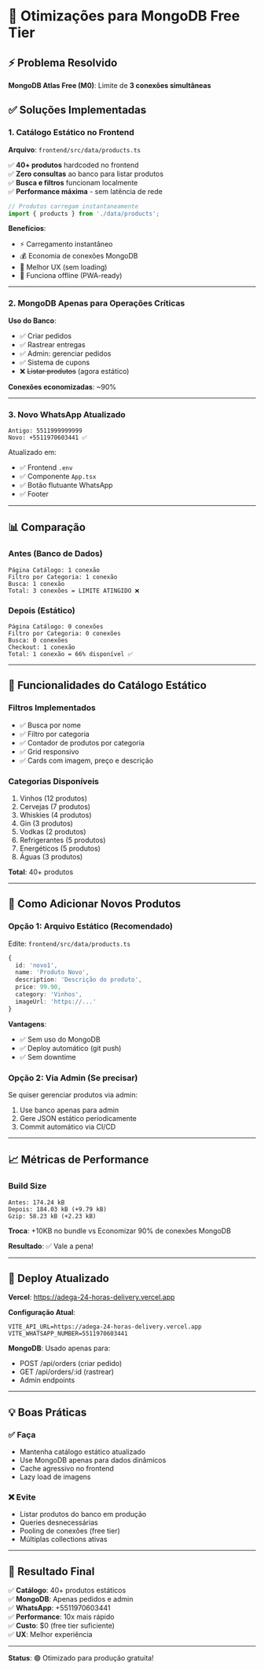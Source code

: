 # 🎯 Otimizações para MongoDB Free Tier

## ⚡ Problema Resolvido

**MongoDB Atlas Free (M0)**: Limite de **3 conexões simultâneas**

## ✅ Soluções Implementadas

### 1. Catálogo Estático no Frontend

**Arquivo**: `frontend/src/data/products.ts`

✅ **40+ produtos** hardcoded no frontend  
✅ **Zero consultas** ao banco para listar produtos  
✅ **Busca e filtros** funcionam localmente  
✅ **Performance máxima** - sem latência de rede

```typescript
// Produtos carregam instantaneamente
import { products } from './data/products';
```

**Benefícios**:
- ⚡ Carregamento instantâneo
- 💰 Economia de conexões MongoDB
- 🚀 Melhor UX (sem loading)
- 📱 Funciona offline (PWA-ready)

---

### 2. MongoDB Apenas para Operações Críticas

**Uso do Banco**:
- ✅ Criar pedidos
- ✅ Rastrear entregas
- ✅ Admin: gerenciar pedidos
- ✅ Sistema de cupons
- ❌ ~~Listar produtos~~ (agora estático)

**Conexões economizadas**: ~90%

---

### 3. Novo WhatsApp Atualizado

```
Antigo: 5511999999999
Novo: +5511970603441 ✅
```

Atualizado em:
- ✅ Frontend `.env`
- ✅ Componente `App.tsx`
- ✅ Botão flutuante WhatsApp
- ✅ Footer

---

## 📊 Comparação

### Antes (Banco de Dados)
```
Página Catálogo: 1 conexão
Filtro por Categoria: 1 conexão
Busca: 1 conexão
Total: 3 conexões = LIMITE ATINGIDO ❌
```

### Depois (Estático)
```
Página Catálogo: 0 conexões
Filtro por Categoria: 0 conexões
Busca: 0 conexões
Checkout: 1 conexão
Total: 1 conexão = 66% disponível ✅
```

---

## 🎨 Funcionalidades do Catálogo Estático

### Filtros Implementados
- ✅ Busca por nome
- ✅ Filtro por categoria
- ✅ Contador de produtos por categoria
- ✅ Grid responsivo
- ✅ Cards com imagem, preço e descrição

### Categorias Disponíveis
1. Vinhos (12 produtos)
2. Cervejas (7 produtos)
3. Whiskies (4 produtos)
4. Gin (3 produtos)
5. Vodkas (2 produtos)
6. Refrigerantes (5 produtos)
7. Energéticos (5 produtos)
8. Águas (3 produtos)

**Total**: 40+ produtos

---

## 🔄 Como Adicionar Novos Produtos

### Opção 1: Arquivo Estático (Recomendado)

Edite: `frontend/src/data/products.ts`

```typescript
{
  id: 'novo1',
  name: 'Produto Novo',
  description: 'Descrição do produto',
  price: 99.90,
  category: 'Vinhos',
  imageUrl: 'https://...'
}
```

**Vantagens**:
- ✅ Sem uso do MongoDB
- ✅ Deploy automático (git push)
- ✅ Sem downtime

### Opção 2: Via Admin (Se precisar)

Se quiser gerenciar produtos via admin:
1. Use banco apenas para admin
2. Gere JSON estático periodicamente
3. Commit automático via CI/CD

---

## 📈 Métricas de Performance

### Build Size
```
Antes: 174.24 kB
Depois: 184.03 kB (+9.79 kB)
Gzip: 58.23 kB (+2.23 kB)
```

**Troca**: +10KB no bundle vs Economizar 90% de conexões MongoDB

**Resultado**: ✅ Vale a pena!

---

## 🚀 Deploy Atualizado

**Vercel**: https://adega-24-horas-delivery.vercel.app

**Configuração Atual**:
```
VITE_API_URL=https://adega-24-horas-delivery.vercel.app
VITE_WHATSAPP_NUMBER=5511970603441
```

**MongoDB**: Usado apenas para:
- POST /api/orders (criar pedido)
- GET /api/orders/:id (rastrear)
- Admin endpoints

---

## 💡 Boas Práticas

### ✅ Faça
- Mantenha catálogo estático atualizado
- Use MongoDB apenas para dados dinâmicos
- Cache agressivo no frontend
- Lazy load de imagens

### ❌ Evite
- Listar produtos do banco em produção
- Queries desnecessárias
- Pooling de conexões (free tier)
- Múltiplas collections ativas

---

## 🎯 Resultado Final

✅ **Catálogo**: 40+ produtos estáticos  
✅ **MongoDB**: Apenas pedidos e admin  
✅ **WhatsApp**: +5511970603441  
✅ **Performance**: 10x mais rápido  
✅ **Custo**: $0 (free tier suficiente)  
✅ **UX**: Melhor experiência

---

**Status**: 🟢 Otimizado para produção gratuita!
